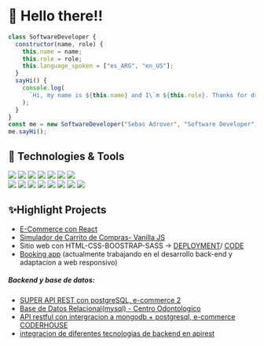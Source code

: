 # 👋 Hello there!!

```javascript
class SoftwareDeveloper {
  constructor(name, role) {
    this.name = name;
    this.role = role;
    this.language_spoken = ["es_ARG", "en_US"];
  }
  sayHi() {
    console.log(
      `Hi, my name is ${this.name} and I\`m ${this.role}. Thanks for dropping by, hope you find some of my work interesting.`
    );
  }
}
const me = new SoftwareDeveloper("Sebas Adrover", "Software Developer");
me.sayHi();
```

## 🔧 Technologies & Tools

![](https://img.shields.io/badge/HTML5-E34F26?style=for-the-badge&logo=html5&logoColor=white)
![](https://img.shields.io/badge/CSS3-1572B6?style=for-the-badge&logo=css3&logoColor=white)
![](https://img.shields.io/badge/Sass-CC6699?style=for-the-badge&logo=sass&logoColor=white)
![](https://img.shields.io/badge/Bootstrap-563D7C?style=for-the-badge&logo=bootstrap&logoColor=whit)
![](https://img.shields.io/badge/JavaScript-F7DF1E?style=for-the-badge&logo=javascript&logoColor=black)
![](https://img.shields.io/badge/React-20232A?style=for-the-badge&logo=react&logoColor=61DAFB)
![](https://img.shields.io/badge/Redux-593D88?style=for-the-badge&logo=redux&logoColor=white)
<br>
![](https://img.shields.io/badge/Java-ED8B00?style=for-the-badge&logo=openjdk&logoColor=white)
![](https://img.shields.io/badge/Node.js-43853D?style=for-the-badge&logo=node.js&logoColor=white)
![](https://img.shields.io/badge/Express.js-404D59?style=for-the-badge)
![](https://img.shields.io/badge/PostgreSQL-316192?style=for-the-badge&logo=postgresql&logoColor=white)
![](https://img.shields.io/badge/MongoDB-4EA94B?style=for-the-badge&logo=mongodb&logoColor=white)
![](https://img.shields.io/badge/MySQL-00000F?style=for-the-badge&logo=mysql&logoColor=white)
![](https://img.shields.io/badge/sequelize-323330?style=for-the-badge&logo=sequelize&logoColor=blue)
![](https://img.shields.io/badge/Shell_Script-121011?style=for-the-badge&logo=gnu-bash&logoColor=white)

## ✨Highlight Projects
<!-- <img src="https://user-images.githubusercontent.com/93797917/180350467-2104544d-7fbc-4d87-86cf-afa4204ada8a.gif" width="120" />   -->

+ [E-Commerce con React](https://github.com/adroverseba/venta-productos-informaticos_adrover)
+ [Simulador de Carrito de Compras- Vanilla JS](https://github.com/adroverseba/simuladorCarrito-VanillaJS)
+ Sitio web con HTML-CSS-BOOSTRAP-SASS -> [DEPLOYMENT](https://adroverseba.github.io/agenciaDise-o-desarrolloWeb/)/ [CODE](https://github.com/adroverseba/agenciaDise-o-desarrolloWeb)
+ [Booking app](https://booking-app-seba-dev.netlify.app/) (actualmente trabajando en el desarrollo back-end y adaptacion a web responsivo)
##### Backend y base de datos:
+ [SUPER API REST con postgreSQL, e-commerce 2](https://github.com/adroverseba/ecommerce-backend-postgreSQL)
+ [Base de Datos Relacional(mysql) - Centro Odontologico](https://github.com/adroverseba/consultorio-odontologico-queries-SQL) 
+ [API restful con intergracion a mongodb + postgresql, e-commerce CODERHOUSE](https://github.com/adroverseba/backEnd-proyectoFinalIntegrador1)
+ [integracion de diferentes tecnologias de backend en apirest](https://github.com/adroverseba/log-in-por-formulario)


